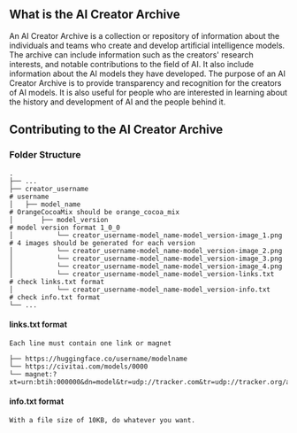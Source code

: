 ## What is the AI Creator Archive 

An AI Creator Archive is a collection or repository of information about the individuals and teams who create and develop artificial intelligence models. 
The archive can include information such as the creators' research interests, and notable contributions to the field of AI.
It also include information about the AI models they have developed. 
The purpose of an AI Creator Archive is to provide transparency and recognition for the creators of AI models. 
It is also useful for people who are interested in learning about the history and development of AI and the people behind it.

## Contributing to the AI Creator Archive

### Folder Structure

```
.
├── ...
├── creator_username                                                    # username
│   ├── model_name                                                      # OrangeCocoaMix should be orange_cocoa_mix
│       ├── model_version                                               # model version format 1_0_0
│           └── creator_username-model_name-model_version-image_1.png   # 4 images should be generated for each version
│           └── creator_username-model_name-model_version-image_2.png
│           └── creator_username-model_name-model_version-image_3.png
│           └── creator_username-model_name-model_version-image_4.png
│           └── creator_username-model_name-model_version-links.txt     # check links.txt format
│           └── creator_username-model_name-model_version-info.txt      # check info.txt format
└── ...
```

#### links.txt format

```
Each line must contain one link or magnet

├── https://huggingface.co/username/modelname
└── https://civitai.com/models/0000
└── magnet:?xt=urn:btih:000000&dn=model&tr=udp://tracker.com&tr=udp://tracker.org/announce
```

#### info.txt format

```
With a file size of 10KB, do whatever you want.
```
